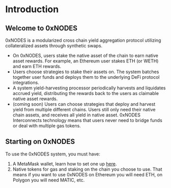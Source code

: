 # Introduction

## Welcome to 0xNODES

0xNODES is a modularized cross chain yield aggregation protocol utilizing collateralized assets through synthetic swaps.

* On 0xNODES, users stake the native asset of the chain to earn native asset rewards. For example, an Ethereum user stakes ETH (or WETH) and earn ETH rewards.
* Users choose strategies to stake their assets on. The system batches together user funds and deploys them to the underlying DeFi protocol integrations.
* A system yield-harvesting processor periodically harvests and liquidates accrued yield, distributing the rewards back to the users as claimable native asset rewards.
* (coming soon) Users can choose strategies that deploy and harvest yield from multiple different chains. Users still only need their native chain assets, and receives all yield in native asset. 0xNODES Interconnects technology means that users never need to bridge funds or deal with multiple gas tokens.

## Starting on 0xNODES

To use the 0xNODES system, you must have:

1. A MetaMask wallet, learn how to set one up [here](getting-started/wallet.md).
2. Native tokens for gas and staking on the chain you choose to use. That means if you want to use 0xNODES on Ethereum you will need ETH, on Polygon you will need MATIC, etc.
